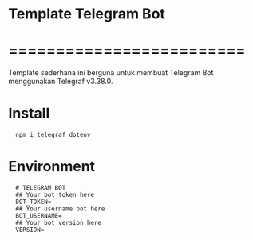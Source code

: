 # Template Telegram Bot
=========================
==========================================================

Template sederhana ini berguna untuk membuat Telegram Bot menggunakan Telegraf v3.38.0.

# Install

      npm i telegraf dotenv

# Environment

      # TELEGRAM BOT
      ## Your bot token here
      BOT_TOKEN=
      ## Your username bot here 
      BOT_USERNAME=
      ## Your bot version here
      VERSION=

